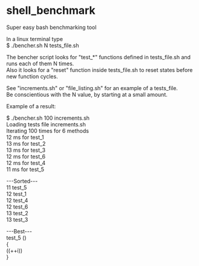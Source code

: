 # shell_benchmark
Super easy bash benchmarking tool

In a linux terminal type\
$ ./bencher.sh N tests_file.sh


The bencher script looks for "test_*" functions defined in tests_file.sh and runs 
each of them N times.\
Also it looks for a "reset" function inside tests_file.sh to reset states before new function cycles.

See "increments.sh" or "file_listing.sh" for an example of a tests_file.\
Be conscientious with the N value, by starting at a small amount.


Example of a result:

$ ./bencher.sh 100 increments.sh\
  Loading tests file increments.sh\
  Iterating 100 times for 6 methods\
 12 ms for test_1\
 13 ms for test_2\
 13 ms for test_3\
 12 ms for test_6\
 12 ms for test_4\
 11 ms for test_5

 ---Sorted---\
 11 test_5\
 12 test_1\
 12 test_4\
 12 test_6\
 13 test_2\
 13 test_3

 ---Best---\
 test_5 ()\
 {\
     ((++i))\
 }

